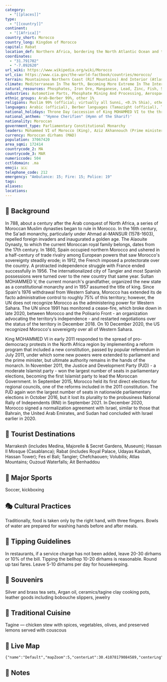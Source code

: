 ```yaml
---
category:
  - "[[places]]"
type:
  - "[[country]]"
continent:
  - "[[Africa]]"
country_short: Morocco
country_long: Kingdom of Morocco
capital: Rabat
location_def: Northern Africa, bordering the North Atlantic Ocean and the Mediterranean Sea, between Algeria and Mauritania
coordinates:
  - "31.791702"
  - "-7.092620"
url_wiki: https://www.wikipedia.org/wiki/Morocco
url_cia: https://www.cia.gov/the-world-factbook/countries/morocco/
terrain: Mountainous Northern Coast (Rif Mountains) And Interior (Atlas Mountains) Bordered By Large Plateaus With Intermontane Valleys, And Fertile Coastal Plains; The South Is Mostly Low, Flat Desert With Large Areas Of Rocky Or Sandy Surfaces
climate: Mediterranean In The North, Becoming More Extreme In The Interior; In The South, Hot, Dry Desert; Rain Is Rare; Cold Offshore Air Currents Produce Fog And Heavy Dew
natural_resources: Phosphates, Iron Ore, Manganese, Lead, Zinc, Fish, Salt
industries: Automotive Parts, Phosphate Mining And Processing, Aerospace, Food Processing, Leather Goods, Textiles, Construction, Energy, Tourism
ethnic_groups: Arab-Berber 99%, other 1%
religions: Muslim 99% (official; virtually all Sunni, <0.1% Shia), other 1% (includes Christian, Jewish, and Baha'i) (2020 est.)
languages: Arabic (official), Berber languages (Tamazight (official), Tachelhit, Tarifit), French (often the language of business, government, and diplomacy)
national_holidays: Throne Day (accession of King MOHAMMED VI to the throne), 30 July (1999)
national_anthem: '"Hymne Cherifien" (Hymn of the Sharif)'
nationality: Moroccan
government_type: Parliamentary Constitutional Monarchy
leaders: Mohammed VI of Morocco (King), Aziz Akhannouch (Prime minister)
currency: Moroccan dirhams (MAD)
population: 37067420
area_sqmi: 172414
countrycode_2: MA
countrycode_3: MAR
numericcode: 504
cctldomain: .ma
emoji: 🇲🇦
telephone_code: 212
emergency: "Ambulance: 15; Fire: 15; Police: 19"
tags: 
aliases: 
locations:
---
```

## 🌱 Background
In 788, about a century after the Arab conquest of North Africa, a series of Moroccan Muslim dynasties began to rule in Morocco. In the 16th century, the Sa'adi monarchy, particularly under Ahmad al-MANSUR (1578-1603), repelled foreign invaders and inaugurated a golden age. The Alaouite Dynasty, to which the current Moroccan royal family belongs, dates from the 17th century. In 1860, Spain occupied northern Morocco and ushered in a half-century of trade rivalry among European powers that saw Morocco's sovereignty steadily erode; in 1912, the French imposed a protectorate over the country. A protracted independence struggle with France ended successfully in 1956. The internationalized city of Tangier and most Spanish possessions were turned over to the new country that same year. Sultan MOHAMMED V, the current monarch's grandfather, organized the new state as a constitutional monarchy and in 1957 assumed the title of king. Since Spain's 1976 withdrawal from Western Sahara, Morocco has extended its de facto administrative control to roughly 75% of this territory; however, the UN does not recognize Morocco as the administering power for Western Sahara. The UN since 1991 has monitored a cease-fire, which broke down in late 2020, between Morocco and the Polisario Front - an organization advocating the territory’s independence - and restarted negotiations over the status of the territory in December 2018. On 10 December 2020, the US recognized Morocco's sovereignty over all of Western Sahara.

King MOHAMMED VI in early 2011 responded to the spread of pro-democracy protests in the North Africa region by implementing a reform program that included a new constitution, passed by popular referendum in July 2011, under which some new powers were extended to parliament and the prime minister, but ultimate authority remains in the hands of the monarch. In November 2011, the Justice and Development Party (PJD) - a moderate Islamist party - won the largest number of seats in parliamentary elections, becoming the first Islamist party to lead the Moroccan Government. In September 2015, Morocco held its first direct elections for regional councils, one of the reforms included in the 2011 constitution. The PJD again won the largest number of seats in nationwide parliamentary elections in October 2016, but it lost its plurality to the probusiness National Rally of Independents (RNI) in September 2021. In December 2020, Morocco signed a normalization agreement with Israel, similar to those that Bahrain, the United Arab Emirates, and Sudan had concluded with Israel earlier in 2020.

## 📌 Tourist Destinations
Marrakesh (includes Medina, Majorelle & Secret Gardens, Museum); Hassan II Mosque (Casablanca); Rabat (includes Royal Palace, Udayas Kasbah, Hassan Tower); Fes el Bali; Tangier; Chefchaouen; Volubilis; Atlas Mountains; Ouzoud Waterfalls; Ait Benhaddou

## 🥇 Major Sports
Soccer, kickboxing

## 🎭 Cultural Practices
Traditionally, food is taken only by the right hand, with three fingers. Bowls of water are prepared for washing hands before and after meals.

## 🫰 Tipping Guidelines
In restaurants, if a service charge has not been added, leave 20-30 dirhams or 10% of the bill. Tipping the bellhop 10-20 dirhams is reasonable. Round up taxi fares. Leave 5-10 dirhams per day for housekeeping.

## 🎁 Souvenirs
Silver and brass tea sets, Argan oil, ceramics/tagine clay cooking pots, leather goods including bobouche slippers, jewelry

## 🍲 Traditional Cuisine
Tagine — chicken stew with spices, vegetables, olives, and preserved lemons served with couscous

## 📡 Live Map
```mapview
{"name":"Default","mapZoom":5,"centerLat":30.41078179084589,"centerLng":-10.348940800988084,"query":"","chosenMapSource":0}
```

## 📒 Notes

